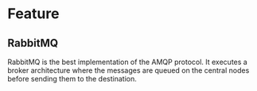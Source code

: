 # Feature

## RabbitMQ

RabbitMQ is the best implementation of the AMQP protocol. It executes a broker architecture where the messages are queued on the central nodes before sending them to the destination. 




